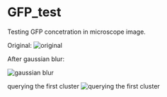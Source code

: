GFP_test
========

Testing GFP concetration in microscope image. 

Original:
![original](https://6ee7f556712d448a20ba9115f8b329a4dfb2f489.googledrive.com/host/0Bytot-fJqSzZdFFDZzIwdkVNeFU/IMG95201311069509083495423.jpg)

After gaussian blur:

![gaussian blur](https://6ee7f556712d448a20ba9115f8b329a4dfb2f489.googledrive.com/host/0Bytot-fJqSzZdFFDZzIwdkVNeFU/gaussian_blur_close_up.png)

querying the first cluster
![querying the first cluster](https://6ee7f556712d448a20ba9115f8b329a4dfb2f489.googledrive.com/host/0Bytot-fJqSzZdFFDZzIwdkVNeFU/first_group_query.png)
